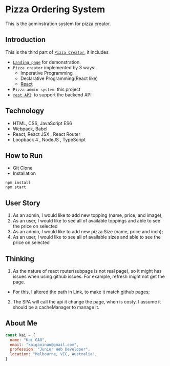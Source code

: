 # Pizza Ordering System

This is the adminstration system for pizza creator.

## Introduction

This is the third part of [`Pizza Creator`](https://github.com/shn2016/pizza-ordering-system), it includes
* [`Landing page`](landing-page/) for demonstration.
* `Pizza creator` implemented by 3 ways:
  * Imperative Programming 
  * Declarative Programming(React like)
  * [React](https://github.com/shn2016/pizza-ordering-system/pizza-creator/React/)
* `Pizza admin system`: this project
* [`rest API`](https://github.com/shn2016/kai-pizza-admin-api): to support the backend API

## Technology

* HTML, CSS, JavaScript ES6
* Webpack, Babel
* React, React JSX , React Router
* Loopback 4 , NodeJS , TypeScript

## How to Run

* Git Clone
* Installation

```
npm install
npm start
```



## User Story

1. As an admin, I would like to add new topping (name, price, and image);
2. As an user, I would like to see all of available toppings and able to see the price on selected
3. As an admin, I would like to add new pizza Size (name, price and inch);
4. As an user, I would like to see all of available sizes and able to see the price on selected 

## Thinking

1. As the nature of react router(subpage is not real page), so it might has issues when using github issues. For example, refresh might not get the page.
  * For this, I altered the path in Link, to make it match github pages;
2. The SPA will call the api it change the page, when is costy. I assume it should be a cacheManager to manage it.

## About Me

```javascript
const kai = {
  name: "Kai GAO",
  email: "kaigaoinau@gmail.com",
  profession: "Junior Web Developer",
  location: "Melbourne, VIC, Australia",
}
```



